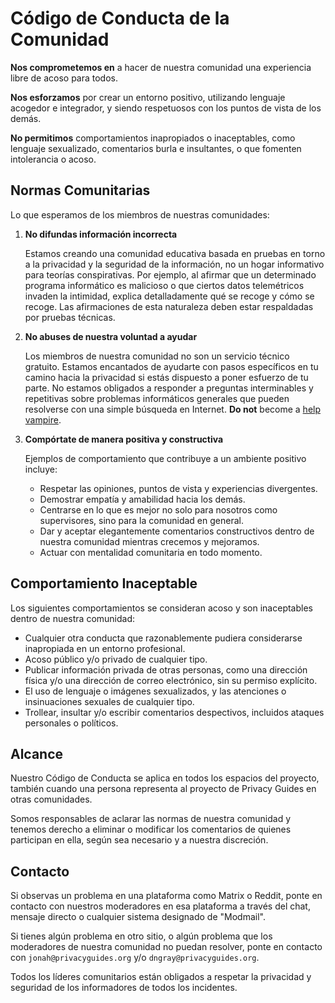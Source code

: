 # Código de Conducta de la Comunidad

**Nos comprometemos en** a hacer de nuestra comunidad una experiencia libre de acoso para todos.

**Nos esforzamos** por crear un entorno positivo, utilizando lenguaje acogedor e integrador, y siendo respetuosos con los puntos de vista de los demás.

**No permitimos** comportamientos inapropiados o inaceptables, como lenguaje sexualizado, comentarios burla e insultantes, o que fomenten intolerancia o acoso.

## Normas Comunitarias

Lo que esperamos de los miembros de nuestras comunidades:

1. **No difundas información incorrecta**

      Estamos creando una comunidad educativa basada en pruebas en torno a la privacidad y la seguridad de la información, no un hogar informativo para teorías conspirativas. Por ejemplo, al afirmar que un determinado programa informático es malicioso o que ciertos datos telemétricos invaden la intimidad, explica detalladamente qué se recoge y cómo se recoge. Las afirmaciones de esta naturaleza deben estar respaldadas por pruebas técnicas.

2. **No abuses de nuestra voluntad a ayudar**

      Los miembros de nuestra comunidad no son un servicio técnico gratuito. Estamos encantados de ayudarte con pasos específicos en tu camino hacia la privacidad si estás dispuesto a poner esfuerzo de tu parte. No estamos obligados a responder a preguntas interminables y repetitivas sobre problemas informáticos generales que pueden resolverse con una simple búsqueda en Internet. **Do not** become a [help vampire](https://slash7.com/2006/12/22/vampires).

3. **Compórtate de manera positiva y constructiva**

      Ejemplos de comportamiento que contribuye a un ambiente positivo incluye:

      - Respetar las opiniones, puntos de vista y experiencias divergentes.
      - Demostrar empatía y amabilidad hacia los demás.
      - Centrarse en lo que es mejor no solo para nosotros como supervisores, sino para la comunidad en general.
      - Dar y aceptar elegantemente comentarios constructivos dentro de nuestra comunidad mientras crecemos y mejoramos.
      - Actuar con mentalidad comunitaria en todo momento.

## Comportamiento Inaceptable

Los siguientes comportamientos se consideran acoso y son inaceptables dentro de nuestra comunidad:

- Cualquier otra conducta que razonablemente pudiera considerarse inapropiada en un entorno profesional.
- Acoso público y/o privado de cualquier tipo.
- Publicar información privada de otras personas, como una dirección física y/o una dirección de correo electrónico, sin su permiso explícito.
- El uso de lenguaje o imágenes sexualizados, y las atenciones o insinuaciones sexuales de cualquier tipo.
- Trollear, insultar y/o escribir comentarios despectivos, incluidos ataques personales o políticos.

## Alcance

Nuestro Código de Conducta se aplica en todos los espacios del proyecto, también cuando una persona representa al proyecto de Privacy Guides en otras comunidades.

Somos responsables de aclarar las normas de nuestra comunidad y tenemos derecho a eliminar o modificar los comentarios de quienes participan en ella, según sea necesario y a nuestra discreción.

## Contacto

Si observas un problema en una plataforma como Matrix o Reddit, ponte en contacto con nuestros moderadores en esa plataforma a través del chat, mensaje directo o cualquier sistema designado de "Modmail".

Si tienes algún problema en otro sitio, o algún problema que los moderadores de nuestra comunidad no puedan resolver, ponte en contacto con `jonah@privacyguides.org` y/o `dngray@privacyguides.org`.

Todos los líderes comunitarios están obligados a respetar la privacidad y seguridad de los informadores de todos los incidentes.
